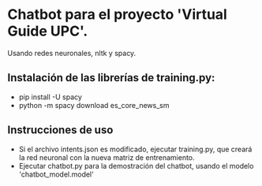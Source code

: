 # Chatbot para el proyecto 'Virtual Guide UPC'. 
Usando redes neuronales, nltk y spacy.

## Instalación de las librerías de training.py:
* pip install -U spacy
* python -m spacy download es_core_news_sm

## Instrucciones de uso
* Si el archivo intents.json es modificado, ejecutar training.py, que creará la red neuronal con la nueva matriz de entrenamiento.
* Ejecutar chatbot.py para la demostración del chatbot, usando el modelo 'chatbot_model.model'